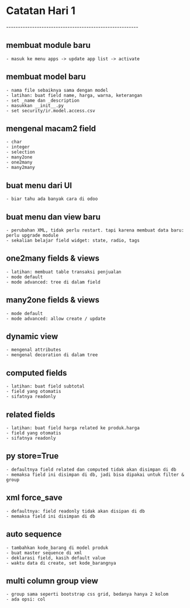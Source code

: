 # Catatan Hari 1 #
*--------------------------------------------------------*

## membuat module baru
    - masuk ke menu apps -> update app list -> activate 

## membuat model baru
    - nama file sebaiknya sama dengan model
    - latihan: buat field name, harga, warna, keterangan 
    - set _name dan _description
    - masukkan __init__.py
    - set security/ir.model.access.csv

## mengenal macam2 field
    - char
    - integer
    - selection
    - many2one
    - one2many
    - many2many

## buat menu dari UI
    - biar tahu ada banyak cara di odoo

## buat menu dan view baru
    - perubahan XML, tidak perlu restart. tapi karena membuat data baru: perlu upgrade module 
    - sekalian belajar field widget: state, radio, tags

## one2many fields & views
    - latihan: membuat table transaksi penjualan
    - mode default
    - mode advanced: tree di dalam field

## many2one fields & views
    - mode default
    - mode advanced: allow create / update

## dynamic view
    - mengenal attributes
    - mengenal decoration di dalam tree

## computed fields
    - latihan: buat field subtotal
    - field yang otomatis
    - sifatnya readonly

## related fields
    - latihan: buat field harga related ke produk.harga
    - field yang otomatis
    - sifatnya readonly

## py store=True
    - defaultnya field related dan computed tidak akan disimpan di db
    - memaksa field ini disimpan di db, jadi bisa dipakai untuk filter & group

## xml force_save
    - defaultnya: field readonly tidak akan disipan di db
    - memaksa field ini disimpan di db

## auto sequence
    - tambahkan kode_barang di model produk
    - buat master sequence di xml
    - deklarasi field, kasih default value
    - waktu data di create, set kode_barangnya

## multi column group view
    - group sama seperti bootstrap css grid, bedanya hanya 2 kolom
    - ada opsi: col